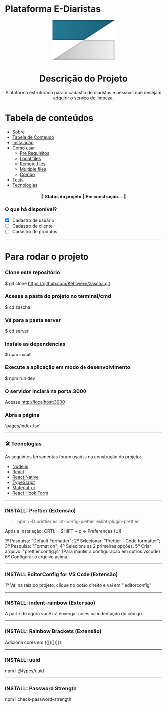 # Plataforma E-Diaristas

<p align="center">
  <a href="https://zascha.com.br">
    <img width="200" src="./public/img/logos/zascha.svg">
  </a>
</p>

<h1 align="center">Descrição do Projeto</h1>

<p align="center">Plataforma estruturada para o cadastro de diaristas e pessoas que desejam adquirir o serviço de limpeza.</p>

# Tabela de conteúdos

<!--ts-->

-   [Sobre](#Sobre)
-   [Tabela de Conteudo](#tabela-de-conteudo)
-   [Instalação](#instalacao)
-   [Como usar](#como-usar)
    -   [Pre Requisitos](#pre-requisitos)
    -   [Local files](#local-files)
    -   [Remote files](#remote-files)
    -   [Multiple files](#multiple-files)
    -   [Combo](#combo)
-   [Tests](#testes)
-   [Tecnologias](#tecnologias)
<!--te-->

<h4 align="center"> 
	🚧  Status do projeto 🚀 Em construção...  🚧
</h4>

### O que há disponível?

-   [x] Cadastro de usuário
-   [ ] Cadastro de cliente
-   [ ] Cadastro de produtos

---

# Para rodar o projeto

### Clone este repositório

$ git clone https://github.com/Kehlween/zascha.git

### Acesse a pasta do projeto no terminal/cmd

$ cd zascha

### Vá para a pasta server

$ cd server

### Instale as dependências

$ npm install

### Execute a aplicação em modo de desenvolvimento

$ npm run dev

### O servidor inciará na porta:3000

Acesse <http://localhost:3000>

### Abra a página

'pages/index.tsx'

---

### 🛠 Tecnologias

As seguintes ferramentas foram usadas na construção do projeto:

-   [Node.js](https://nodejs.org/en/)
-   [React](https://pt-br.reactjs.org/)
-   [React Native](https://reactnative.dev/)
-   [TypeScript](https://www.typescriptlang.org/)
-   [Material-ui](https://material-ui.com/)
-   [React Hook Form](https://react-hook-form.com/)

---

### INSTALL: Prettier (Extensão)

> npm i -D prettier eslint-config-prettier eslint-plugin-prettier

Após a instalação: CRTL + SHIFT + p -> Preferences (UI)

1º Pesquisa: "Default Formatter";
2º Selecionar: "Prettier - Code formatter";
3º Pesquisa: "Format on";
4º Selecione as 2 primeiras opções.
5º Criar arquivo: "prettier.config.js" (Para manter a configuração em outros vscode)
6º Configurar o arquivo acima.

---

### INSTALL EditorConfig for VS Code (Extensão)

1º Vai na raíz do projeto, clique no botão direito e vai em ".editorconfig"

---

### INSTALL: indent-rainbow (Extensão)

A partir de agora você irá enxergar cores na indentação do código.

---

### INSTALL: Rainbow Brackets (Extensão)

Adiciona cores em ({[([])]})

---

### INSTALL: uuid

npm i @types/uuid

---

### INSTALL: Password Strength

npm i check-password-strength

